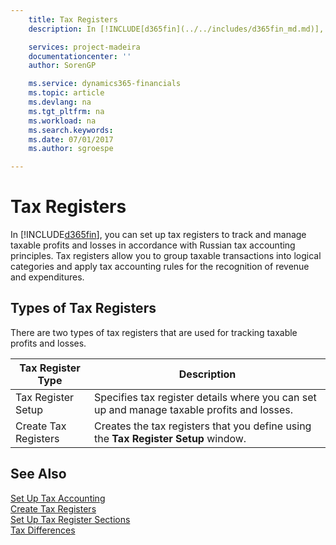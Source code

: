 ```yaml
---
    title: Tax Registers
    description: In [!INCLUDE[d365fin](../../includes/d365fin_md.md)], you can set up tax registers to track and manage taxable profits and losses in accordance with Russian tax accounting principles.

    services: project-madeira 
    documentationcenter: ''
    author: SorenGP

    ms.service: dynamics365-financials
    ms.topic: article
    ms.devlang: na
    ms.tgt_pltfrm: na
    ms.workload: na
    ms.search.keywords:
    ms.date: 07/01/2017
    ms.author: sgroespe

---
```

# Tax Registers
In [!INCLUDE[d365fin](../../includes/d365fin_md.md)], you can set up tax registers to track and manage taxable profits and losses in accordance with Russian tax accounting principles. Tax registers allow you to group taxable transactions into logical categories and apply tax accounting rules for the recognition of revenue and expenditures.  

## Types of Tax Registers  
There are two types of tax registers that are used for tracking taxable profits and losses.  

|Tax Register Type|Description|  
|---------------|---------------------------------------|  
|Tax Register Setup|Specifies tax register details where you can set up and manage taxable profits and losses.|  
|Create Tax Registers|Creates the tax registers that you define using the **Tax Register Setup** window.|  

## See Also  
 [Set Up Tax Accounting](how-to-set-up-tax-accounting.md)   
 [Create Tax Registers](how-to-create-tax-registers.md)   
 [Set Up Tax Register Sections](how-to-set-up-tax-register-sections.md)   
 [Tax Differences](tax-differences.md)
